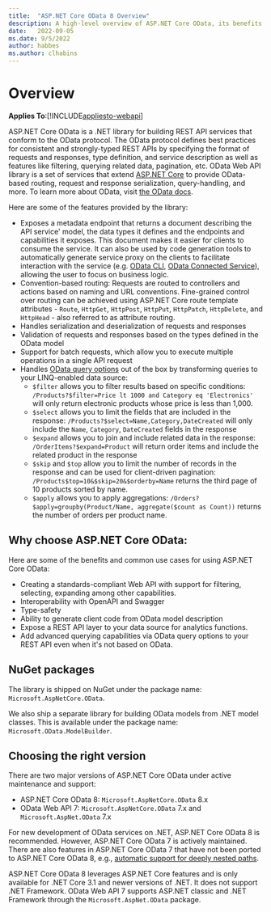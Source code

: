 ```yaml
---
title:  "ASP.NET Core OData 8 Overview"
description: A high-level overview of ASP.NET Core OData, its benefits and common use cases.
date:   2022-09-05
ms.date: 9/5/2022
author: habbes
ms.author: clhabins
---
```


# Overview
**Applies To**:[!INCLUDE[appliesto-webapi](../../includes/appliesto-webapi-v8.md)]

ASP.NET Core OData is a .NET library for building REST API services that conform to the OData protocol. The OData protocol defines best practices for consistent and strongly-typed REST APIs by specifying the format of requests and responses, type definition, and service description as well as features like filtering, querying related data, pagination, etc. OData Web API library is a set of services that extend [ASP.NET Core](/aspnet/core/introduction-to-aspnet-core) to provide OData-based routing, request and response serialization, query-handling, and more. To learn more about OData, visit [the OData docs](/odata/overview).

Here are some of the features provided by the library:
- Exposes a metadata endpoint that returns a document describing the API service' model, the data types it defines and the endpoints and capabilities it exposes. This document makes it easier for clients to consume the service. It can also be used by code generation tools to automatically generate service proxy on the clients to facilitate interaction with the service (e.g. [OData CLI](/odata/odatacli/getting-started), [OData Connected Service](/odata/connectedservice/getting-started)), allowing the user to focus on business logic.
- Convention-based routing: Requests are routed to controllers and actions based on naming and URL conventions. Fine-grained control over routing can be achieved using ASP.NET Core route template attributes - `Route`, `HttpGet`, `HttpPost`, `HttpPut`, `HttpPatch`, `HttpDelete`, and `HttpHead` - also referred to as attribute routing.
- Handles serialization and deserialization of requests and responses
- Validation of requests and responses based on the types defined in the OData model
- Support for batch requests, which allow you to execute multiple operations in a single API request
- Handles [OData query options](/odata/concepts/queryoptions-overview) out of the box by transforming queries to your LINQ-enabled data source:
  - `$filter` allows you to filter results based on specific conditions: `/Products?$filter=Price lt 1000 and Category eq 'Electronics'` will only return electronic products whose price is less than 1,000.
  - `$select` allows you to limit the fields that are included in the response: `/Products?$select=Name,Category,DateCreated` will only include the `Name`, `Category`, `DateCreated` fields in the response
  - `$expand` allows you to join and include related data in the response: `/OrderItems?$expand=Product` will return order items and include the related product in the response
  - `$skip` and `$top` allow you to limit the number of records in the response and can be used for client-driven pagination: `/Products$top=10&$skip=20&$orderby=Name` returns the third page of 10 products sorted by name.
  - `$apply` allows you to apply aggregations: `/Orders?$apply=groupby(Product/Name, aggregate($count as Count))` returns the number of orders per product name.


## Why choose ASP.NET Core OData:

Here are some of the benefits and common use cases for using ASP.NET Core OData:
- Creating a standards-compliant Web API with support for filtering, selecting, expanding among other capabilities.
- Interoperability with OpenAPI and Swagger
- Type-safety
- Ability to generate client code from OData model description
- Expose a REST API layer to your data source for analytics functions.
- Add advanced querying capabilities via OData query options to your REST API even when it's not based on OData.

## NuGet packages

The library is shipped on NuGet under the package name: `Microsoft.AspNetCore.OData`.

We also ship a separate library for building OData models from .NET model classes. This is available under the package name: `Microsoft.OData.ModelBuilder`.

## Choosing the right version

There are two major versions of ASP.NET Core OData under active maintenance and support:
- ASP.NET Core OData 8: `Microsoft.AspNetCore.OData` 8.x
- OData Web API 7: `Microsoft.AspNetCore.OData` 7.x and `Microsoft.AspNet.OData` 7.x

For new development of OData services on .NET, ASP.NET Core OData 8 is recommended. However, ASP.NET Core OData 7 is actively maintained. There are also features in ASP.NET Core OData 7 that have not been ported to ASP.NET Core OData 8, e.g., [automatic support for deeply nested paths](/odata/webapi/automatic-nested-paths-with-enable-nested-paths).

ASP.NET Core OData 8 leverages ASP.NET Core features and is only available for .NET Core 3.1 and newer versions of .NET. It does not support .NET Framework. OData Web API 7 supports ASP.NET classic and .NET Framework through the `Microsoft.AspNet.OData` package.